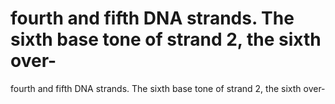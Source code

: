 # fourth and fifth DNA strands. The sixth base tone of strand 2, the sixth over-

fourth and fifth DNA strands. The sixth base tone of strand 2, the sixth over-